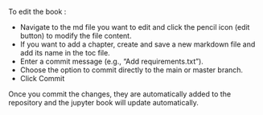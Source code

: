 To edit the book : 

- Navigate to the md file you want to edit and click the pencil icon (edit button) to modify the file content.
- If you want to add a chapter, create and save a new markdown file and add its name in the toc file.
- Enter a commit message (e.g., “Add requirements.txt”).
- Choose the option to commit directly to the main or master branch.
- Click Commit

Once you commit the changes, they are automatically added to the repository and the jupyter book will update automatically.
